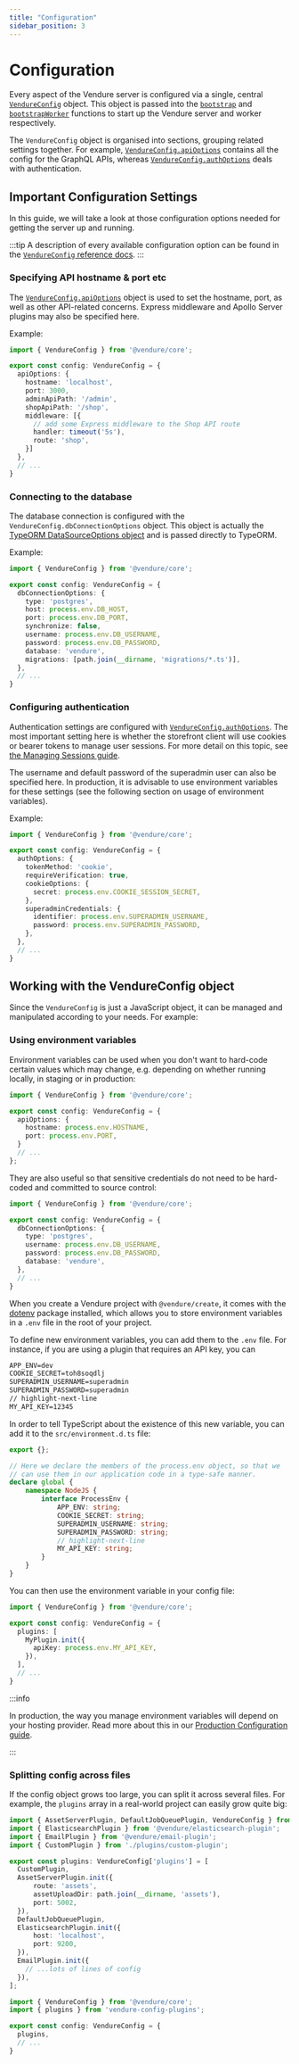 ```yaml
---
title: "Configuration"
sidebar_position: 3
---
```


# Configuration

Every aspect of the Vendure server is configured via a single, central [`VendureConfig`](/reference/typescript-api/configuration/vendure-config/) object. This object is passed into the [`bootstrap`](/reference/typescript-api/common/bootstrap/) and [`bootstrapWorker`](/reference/typescript-api/worker/bootstrap-worker/) functions to start up the Vendure server and worker respectively.

The `VendureConfig` object is organised into sections, grouping related settings together. For example, [`VendureConfig.apiOptions`](/reference/typescript-api/configuration/api-options/) contains all the config for the GraphQL APIs, whereas [`VendureConfig.authOptions`](/reference/typescript-api/auth/auth-options/) deals with authentication.

## Important Configuration Settings

In this guide, we will take a look at those configuration options needed for getting the server up and running.

:::tip
A description of every available configuration option can be found in the [`VendureConfig` reference docs](/reference/typescript-api/configuration/vendure-config/).
:::

### Specifying API hostname & port etc

The [`VendureConfig.apiOptions`](/reference/typescript-api/configuration/api-options/) object is used to set the hostname, port, as well as other API-related concerns. Express middleware and Apollo Server plugins may also be specified here.

Example:

```ts title="src/vendure-config.ts"
import { VendureConfig } from '@vendure/core';

export const config: VendureConfig = {
  apiOptions: {
    hostname: 'localhost',
    port: 3000,
    adminApiPath: '/admin',
    shopApiPath: '/shop',
    middleware: [{
      // add some Express middleware to the Shop API route
      handler: timeout('5s'),
      route: 'shop',
    }]
  },
  // ...
}
```

### Connecting to the database

The database connection is configured with the `VendureConfig.dbConnectionOptions` object. This object is actually the [TypeORM DataSourceOptions object](https://typeorm.io/data-source-options) and is passed directly to TypeORM.

Example:

```ts title="src/vendure-config.ts"
import { VendureConfig } from '@vendure/core';

export const config: VendureConfig = {
  dbConnectionOptions: {
    type: 'postgres',
    host: process.env.DB_HOST,
    port: process.env.DB_PORT,
    synchronize: false,
    username: process.env.DB_USERNAME,
    password: process.env.DB_PASSWORD,
    database: 'vendure',
    migrations: [path.join(__dirname, 'migrations/*.ts')],
  },
  // ...
}
```

### Configuring authentication

Authentication settings are configured with [`VendureConfig.authOptions`](/reference/typescript-api/auth/auth-options/). The most important setting here is whether the storefront client will use cookies or bearer tokens to manage user sessions. For more detail on this topic, see [the Managing Sessions guide](/guides/storefront/connect-api/#managing-sessions).

The username and default password of the superadmin user can also be specified here. In production, it is advisable to use environment variables for these settings (see the following section on usage of environment variables).

Example:

```ts title="src/vendure-config.ts"
import { VendureConfig } from '@vendure/core';

export const config: VendureConfig = {
  authOptions: {
    tokenMethod: 'cookie',
    requireVerification: true,
    cookieOptions: {
      secret: process.env.COOKIE_SESSION_SECRET,
    },
    superadminCredentials: {
      identifier: process.env.SUPERADMIN_USERNAME,
      password: process.env.SUPERADMIN_PASSWORD,
    },
  },
  // ...
}
```

## Working with the VendureConfig object

Since the `VendureConfig` is just a JavaScript object, it can be managed and manipulated according to your needs. For example:

### Using environment variables

Environment variables can be used when you don't want to hard-code certain values which may change, e.g. depending on whether running locally, in staging or in production:

```ts title="src/vendure-config.ts"
import { VendureConfig } from '@vendure/core';

export const config: VendureConfig = {
  apiOptions: {
    hostname: process.env.HOSTNAME,
    port: process.env.PORT,
  }
  // ...
};
```

They are also useful so that sensitive credentials do not need to be hard-coded and committed to source control:

```ts title="src/vendure-config.ts"
import { VendureConfig } from '@vendure/core';

export const config: VendureConfig = {
  dbConnectionOptions: {
    type: 'postgres',
    username: process.env.DB_USERNAME,
    password: process.env.DB_PASSWORD,
    database: 'vendure',
  },
  // ...
}
```

When you create a Vendure project with `@vendure/create`, it comes with the [dotenv](https://www.npmjs.com/package/dotenv) package installed, which allows you to store environment variables in a `.env` file in the root of your project.

To define new environment variables, you can add them to the `.env` file. For instance, if you are using a plugin that requires
an API key, you can

```txt title=".env"
APP_ENV=dev
COOKIE_SECRET=toh8soqdlj
SUPERADMIN_USERNAME=superadmin
SUPERADMIN_PASSWORD=superadmin
// highlight-next-line
MY_API_KEY=12345
```

In order to tell TypeScript about the existence of this new variable, you can add it to the `src/environment.d.ts` file:

```ts title="src/environment.d.ts"
export {};

// Here we declare the members of the process.env object, so that we
// can use them in our application code in a type-safe manner.
declare global {
    namespace NodeJS {
        interface ProcessEnv {
            APP_ENV: string;
            COOKIE_SECRET: string;
            SUPERADMIN_USERNAME: string;
            SUPERADMIN_PASSWORD: string;
            // highlight-next-line
            MY_API_KEY: string;
        }
    }
}
````

You can then use the environment variable in your config file:

```ts title="src/vendure-config.ts"
import { VendureConfig } from '@vendure/core';

export const config: VendureConfig = {
  plugins: [
    MyPlugin.init({
      apiKey: process.env.MY_API_KEY,
    }),
  ],
  // ...
}
```

:::info

In production, the way you manage environment variables will depend on your hosting provider. Read more about this in our [Production Configuration guide](/guides/deployment/production-configuration/).

:::



### Splitting config across files

If the config object grows too large, you can split it across several files. For example, the `plugins` array in a real-world project can easily grow quite big:

```ts title="src/vendure-config-plugins.ts"
import { AssetServerPlugin, DefaultJobQueuePlugin, VendureConfig } from '@vendure/core';
import { ElasticsearchPlugin } from '@vendure/elasticsearch-plugin';
import { EmailPlugin } from '@vendure/email-plugin';
import { CustomPlugin } from './plugins/custom-plugin';

export const plugins: VendureConfig['plugins'] = [
  CustomPlugin,
  AssetServerPlugin.init({
      route: 'assets',
      assetUploadDir: path.join(__dirname, 'assets'),
      port: 5002,
  }),
  DefaultJobQueuePlugin,
  ElasticsearchPlugin.init({
      host: 'localhost',
      port: 9200,
  }),
  EmailPlugin.init({
    // ...lots of lines of config
  }),
];
```

```ts title="src/vendure-config.ts"
import { VendureConfig } from '@vendure/core';
import { plugins } from 'vendure-config-plugins';

export const config: VendureConfig = {
  plugins,
  // ...
}
```
